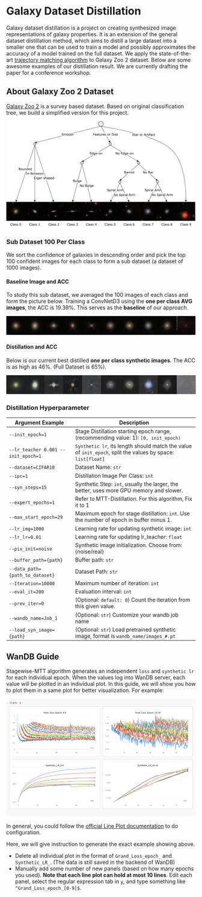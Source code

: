 # Galaxy Dataset Distillation

Galaxy dataset distillation is a project on creating synthesized image representations of galaxy properties. It is an extension of the general dataset distillation method, which aims to distill a large dataset into a smaller one that can be used to train a model and possibly approximates the accuracy of a model trained on the full dataset. We apply the state-of-the-art [trajectory matching algorithm](https://georgecazenavette.github.io/mtt-distillation/) to Galaxy Zoo 2 dataset. Below are some awesome examples of our distillation result. We are currently drafting the paper for a conference workshop.

## About Galaxy Zoo 2 Dataset

[Galaxy Zoo 2](https://academic.oup.com/mnras/article/435/4/2835/1022913) is a survey based dataset. Based on original classification tree, we build a simplified version for this project.

![Classification Tree](docs/gz2_tree.png)

### Sub Dataset 100 Per Class

We sort the confidence of galaxies in descending order and pick the top 100 confident images for each class to form a sub dataset (a dataset of 1000 images).

#### Baseline Image and ACC

To study this sub dataset, we averaged the 100 images of each class and form the picture below. Training a ConvNetD3 using the **one per class AVG images**, the ACC is $19.39$%. This serves as the **baseline** of our approach.

![100 avg](docs/gzoo2-1-per-class-AVG-of-100-dataset-0-9.png)

#### Distillation and ACC

Below is our current best distilled **one per class synthetic images**. The ACC is as high as $46$%. (Full Dataset is $65$%).

![100 distill](docs/distill_100_per_class_0.46_ACC.png)

### Distillation Hyperparameter

| Argument Example                    | Description                                                                                                 |
| ----------------------------------- | ----------------------------------------------------------------------------------------------------------- |
| `--init_epoch=1`                    | Stage Distillation starting epoch range, (recommending value: 1): `[0, init_epoch)`                         |
| `--lr_teacher 0.001 --init_epoch=1` | `Synthetic lr`, its length should match the value of `init_epoch`, split the values by space: `list[float]` |
| `--dataset=CIFAR10`                 | Dataset Name: `str`                                                                                         |
| `--ipc=1`                           | Distillation Image Per Class: `int`                                                                         |
| `--syn_steps=15`                    | Synthetic Step: `int`, usually the larger, the better, uses more GPU memory and slower.                     |
| `--expert_epochs=1`                 | Refer to MTT-Distillation. For this algorithm, Fix it to 1                                                  |
| `--max_start_epoch=29`              | Maximum epoch for stage distillation: `int`. Use the number of epoch in buffer minus 1.                     |
| `--lr_img=1000`                     | Learning rate for updating synthetic image: `int`                                                           |
| `--lr_lr=0.01`                      | Learning rate for updating lr_teacher: `float`                                                              |
| `--pix_init=noise`                  | Synthetic image initialization. Choose from: {noise/real}                                                   |
| `--buffer_path={path}`              | Buffer path: `str`                                                                                          |
| `--data_path={path_to_dataset}`     | Dataset Path: `str`                                                                                         |
| `--Iteration=10000`                 | Maximum number of iteration: `int`                                                                          |
| `--eval_it=200`                     | Evaluation interval: `int`                                                                                  |
| `--prev_iter=0`                     | (Optional: `default: 0`) Count the iteration from this given value.                                         |
| `--wandb_name=Job_1`                | (Optional: `str`) Customize your wandb job name                                                             |
| `--load_syn_image={path}`           | (Optional: `str`) Load pretrained synthetic image, format is `wandb_name/images_#.pt`                       |

## WanDB Guide

Stagewise-MTT algorithm generates an independent `loss` and `synthetic lr` for each individual epoch. When the values log into WanDB server, each value will be plotted in an individual plot. In this guide, we will show you how to plot them in a same plot for better visualization. For example:

![WanDB](docs/wandb_example.png)

In general, you could follow the [official Line Plot documentation](https://docs.wandb.ai/guides/app/features/panels/line-plot) to do configuration.

Here, we will give instruction to generate the exact example showing above.

* Delete all individual plot in the format of `Grand_Loss_epoch_` and `Synthetic_LR_`. (The data is still saved in the backend of WanDB)
* Manually add some number of new panels (based on how many epochs you used). **Note that each line plot can hold at most 10 lines**. Edit each panel, select the regular expression tab in `y`, and type something like `^Grand_Loss_epoch_[0-9]$`.
